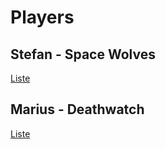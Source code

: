 # Players

## Stefan - Space Wolves  
[Liste](https://github.com/Labernator/HoR/blob/master/Campaign/The%20Karnemak%20Incident%20(Herbst%202019)/Space%20Wolves%20Battle%20Log.md#space-wolves-kill-team-after-game-3)

## Marius - Deathwatch
[Liste](https://github.com/Labernator/HoR/blob/master/Campaign/The%20Karnemak%20Incident%20(Herbst%202019)/Deathwatch%20battle%20log.md)
